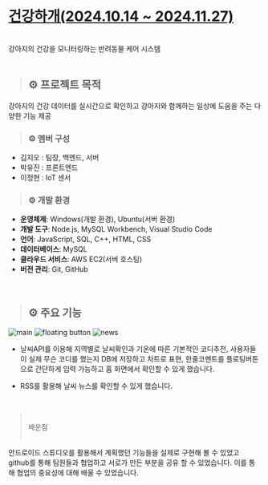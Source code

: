 # [**건강하개**(2024.10.14 ~ 2024.11.27)](https://github.com/pu-ppym/dogcare)

<br>
강아지의 건강을 모니터링하는 반려동물 케어 시스템
<br/><br/>

>## ⚙️ 프로젝트 목적
강아지의 건강 데이터를 실시간으로 확인하고 강아지와 함께하는 일상에 도움을 주는 다양한 기능 제공


>### ⚙️ 멤버 구성
- 김지오 : 팀장, 백엔드, 서버
- 박유진 : 프론트엔드
- 이정현 : IoT 센서


>### ⚙️ 개발 환경

- **운영체제**: Windows(개발 환경), Ubuntu(서버 환경)
- **개발 도구**: Node.js, MySQL Workbench, Visual Studio Code
- **언어**: JavaScript, SQL, C++, HTML, CSS
- **데이터베이스**: MySQL
- **클라우드 서비스**: AWS EC2(서버 호스팅)
- **버전 관리**: Git, GitHub

<br>

>## ⚙️ 주요 기능



![main](https://steemitimages.com/250x0//https://i.esdrop.com/d/zap37G3xKb.PNG) 
![floating button](https://steemitimages.com/250x0//https://i.esdrop.com/d/lgMPtN0icG.PNG)
![news](https://steemitimages.com/250x0//https://i.esdrop.com/d/oyig56O7pZ.PNG)


- 날씨API를 이용해 지역별로 날씨확인과 기온에 따른 기본적인 코디추천, 사용자들이 실제 무슨 코디를 했는지 DB에 저장하고 차트로 표현, 한줄코멘트를 플로팅버튼으로 간단하게 입력 가능하고 홈 화면에서 확인할 수 있게 했습니다.

- RSS를 활용해 날씨 뉴스를 확인할 수 있게 했습니다.

<br/>

> <br/>배운점<br/><br/>


안드로이드 스튜디오를 활용해서 계획했던 기능들을 실제로 구현해 볼 수 있었고 github를 통해 팀원들과 협업하고 서로가 만든 부분을 공유 할 수 있었습니다. 이를 통해 협업의 중요성에 대해 배울 수 있었습니다.
